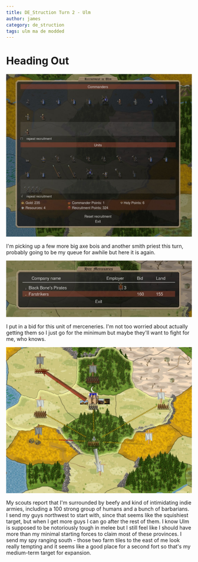 ```yaml
---
title: DE_Struction Turn 2 - Ulm
author: james
category: de_struction
tags: ulm ma de modded
---
```


# Heading Out

![Recruitment](/assets/images/ulm_02001.jpg)

I'm picking up a few more big axe bois and another smith priest this turn, probably going to be my queue for awhile but here it is again.

![Hiring mercs](/assets/images/ulm_02002.jpg)

I put in a bid for this unit of merceneries. I'm not too worried about actually getting them so I just go for the minimum but maybe they'll want to fight for me, who knows.

![Turn map](/assets/images/ulm_02003.jpg)

My scouts report that I'm surrounded by beefy and kind of intimidating indie armies, including a 100 strong group of humans and a bunch of barbarians. I send my guys northwest to start with, since that seems like the squishiest target, but when I get more guys I can go after the rest of them. I know Ulm is supposed to be notoriously tough in melee but I still feel like I should have more than my minimal starting forces to claim most of these provinces. I send my spy ranging south - those two farm tiles to the east of me look really tempting and it seems like a good place for a second fort so that's my medium-term target for expansion.
